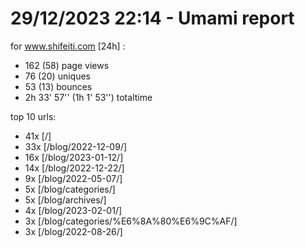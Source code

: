# 29/12/2023 22:14 - Umami report
for www.shifeiti.com [24h] :

 - 162 (58) page views
 - 76 (20) uniques
 - 53 (13) bounces
 - 2h 33' 57'' (1h 1' 53'') totaltime


top 10 urls:
 - 41x [/]
 - 33x [/blog/2022-12-09/]
 - 16x [/blog/2023-01-12/]
 - 14x [/blog/2022-12-22/]
 - 9x [/blog/2022-05-07/]
 - 5x [/blog/categories/]
 - 5x [/blog/archives/]
 - 4x [/blog/2023-02-01/]
 - 3x [/blog/categories/%E6%8A%80%E6%9C%AF/]
 - 3x [/blog/2022-08-26/]


